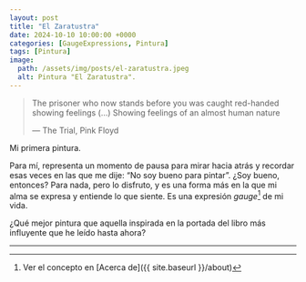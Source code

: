 ```yaml
---
layout: post
title: "El Zaratustra"
date: 2024-10-10 10:00:00 +0000
categories: [GaugeExpressions, Pintura]
tags: [Pintura]
image:
  path: /assets/img/posts/el-zaratustra.jpeg
  alt: Pintura "El Zaratustra".
---
```


> The prisoner who now stands before you was caught red-handed showing feelings (...)
>Showing feelings of an almost human nature
>
> —  The Trial, Pink Floyd

Mi primera pintura. 

Para mí, representa un momento de pausa para mirar hacia atrás y recordar esas veces en las que me dije: “No soy bueno para pintar”. ¿Soy bueno, entonces? Para nada, pero lo disfruto, y es una forma más en la que mi alma se expresa y entiende lo que siente. Es una expresión *gauge*[^1] de mi vida.

¿Qué mejor pintura que aquella inspirada en la portada del libro más influyente que he leído hasta ahora?

---

[^1]: Ver el concepto en [Acerca de]({{ site.baseurl }}/about)